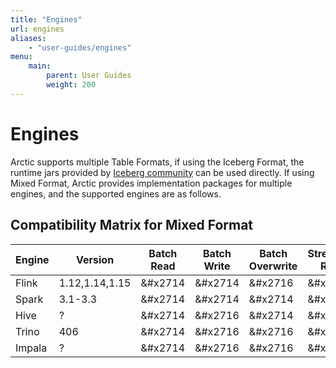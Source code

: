 ```yaml
---
title: "Engines"
url: engines
aliases:
    - "user-guides/engines"
menu:
    main:
        parent: User Guides
        weight: 200
---
```

# Engines
Arctic supports multiple Table Formats, if using the Iceberg Format, the runtime jars provided by [Iceberg community](https://iceberg.apache.org/releases/) can be used directly. If using Mixed Format, Arctic provides implementation packages for multiple engines, and the supported engines are as follows.

## Compatibility Matrix for Mixed Format

| Engine        |     Version       | Batch Read  | Batch Write | Batch Overwrite | Streaming Read | Streaming Write | Create Table | Alter Table |
|---------------|-------------------|-------------|-------------|-----------------|----------------|-----------------|--------------|-------------|
| Flink         | 1.12,1.14,1.15    |   &#x2714   |   &#x2714   |       &#x2716   |      &#x2714   |       &#x2714   |    &#x2714   |   &#x2716   |
| Spark         | 3.1-3.3           |   &#x2714   |   &#x2714   |       &#x2714   |      &#x2716   |       &#x2716   |    &#x2714   |   &#x2714   |
| Hive          | ?                 |   &#x2714   |   &#x2716   |       &#x2714   |      &#x2716   |       &#x2716   |    &#x2716   |   &#x2714   |
| Trino         | 406               |   &#x2714   |   &#x2716   |       &#x2716   |      &#x2716   |       &#x2716   |    &#x2716   |   &#x2716   |
| Impala        | ?                 |   &#x2714   |   &#x2716   |       &#x2716   |      &#x2716   |       &#x2716   |    &#x2716   |   &#x2716   |
